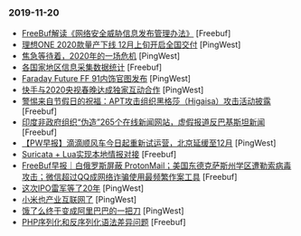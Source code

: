 ### 2019-11-20

* [FreeBuf解读《网络安全威胁信息发布管理办法》](https://www.freebuf.com/articles/others-articles/220643.html) [Freebuf]
* [​理想ONE 2020款量产下线 12月上旬开启全国交付](https://www.pingwest.com/w/198041) [PingWest]
* [焦急等待着，2020年的一场危机](https://www.pingwest.com/a/198032) [PingWest]
* [各国家地区信息采集数据统计](https://www.freebuf.com/articles/network/218068.html) [Freebuf]
* [Faraday Future FF 91内饰官图发布](https://www.pingwest.com/w/198030) [PingWest]
* [快手与2020央视春晚达成独家互动合作](https://www.pingwest.com/w/198023) [PingWest]
* [警惕来自节假日的祝福：APT攻击组织黑格莎（Higaisa）攻击活动披露](https://www.freebuf.com/news/219001.html) [Freebuf]
* [印度非政府组织“伪造”265个在线新闻网站，虚假报道反巴基斯坦新闻](https://www.freebuf.com/news/220022.html) [Freebuf]
* [【PW早报】滴滴顺风车今日起重新试运营，北京延缓至12月](https://www.pingwest.com/w/198010) [PingWest]
* [Suricata + Lua实现本地情报对接](https://www.freebuf.com/sectool/218951.html) [Freebuf]
* [FreeBuf早报｜白俄罗斯屏蔽 ProtonMail；美国东德克萨斯州学区遭勒索病毒攻击；微信超过QQ成网络诈骗使用最频繁作案工具](https://www.freebuf.com/news/220568.html) [Freebuf]
* [这次IPO雷军等了20年](https://www.pingwest.com/a/197843) [PingWest]
* [小米也产业互联网了](https://www.pingwest.com/a/197999) [PingWest]
* [饿了么终于变成阿里巴巴的一把刀](https://www.pingwest.com/a/198001) [PingWest]
* [PHP序列化和反序列化语法差异问题](https://www.freebuf.com/articles/web/219062.html) [Freebuf]
